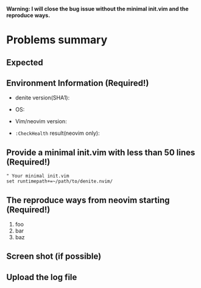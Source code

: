 **Warning:  I will close the bug issue without the minimal init.vim and the reproduce ways.**

# Problems summary


## Expected


## Environment Information (Required!)

 * denite version(SHA1):

 * OS:

 * Vim/neovim version:

 * `:CheckHealth` result(neovim only):

## Provide a minimal init.vim with less than 50 lines (Required!)

```vim
" Your minimal init.vim
set runtimepath+=~/path/to/denite.nvim/
```


## The reproduce ways from neovim starting (Required!)

 1. foo
 2. bar
 3. baz



## Screen shot (if possible)


## Upload the log file
